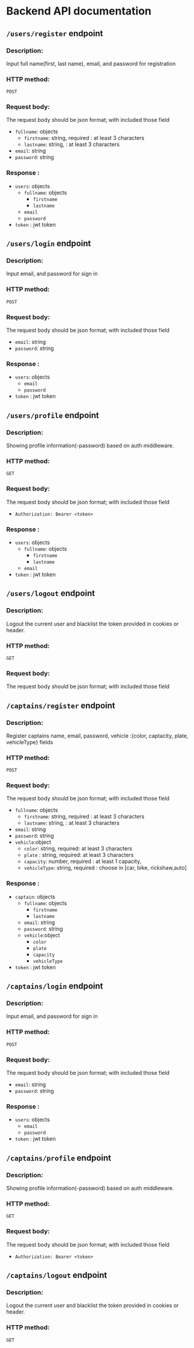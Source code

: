 # Backend API documentation

## `/users/register` endpoint

### Description:

Input full name(first, last name), email, and password for registration

### HTTP method:

`POST`

### Request body:

The request body should be json format; with included those field

-   `fullname`: objects
    -   `firstname`: string, required : at least 3 characters
    -   `lastname`: string, : at least 3 characters
-   `email`: string
-   `password`: string

### Response :

-   `users`: objects
    -   `fullname`: objects
        -   `firstname`
        -   `lastname`
    -   `email`
    -   `password`
-   `token` : jwt token

## `/users/login` endpoint

### Description:

Input email, and password for sign in

### HTTP method:

`POST`

### Request body:

The request body should be json format; with included those field

-   `email`: string
-   `password`: string

### Response :

-   `users`: objects
    -   `email`
    -   `password`
-   `token` : jwt token

## `/users/profile` endpoint

### Description:

Showing profile information(-password) based on auth middleware.

### HTTP method:

`GET`

### Request body:

The request body should be json format; with included those field

-   `Authorization: Bearer <token>`

### Response :

-   `users`: objects
    -   `fullname`: objects
        -   `firstname`
        -   `lastname`
    -   `email`
-   `token` : jwt token

## `/users/logout` endpoint

### Description:

Logout the current user and blacklist the token provided in cookies or header.

### HTTP method:

`GET`

### Request body:

The request body should be json format; with included those field

## `/captains/register` endpoint

### Description:

Register captains name, email, password, vehicle :{color, captacity, plate, vehicleType} fields

### HTTP method:

`POST`

### Request body:

The request body should be json format; with included those field

-   `fullname`: objects
    -   `firstname`: string, required : at least 3 characters
    -   `lastname`: string, : at least 3 characters
-   `email`: string
-   `password`: string
-   `vehicle`:object
    -   `color`: string, required: at least 3 characters
    -   `plate` : string, required: at least 3 characters
    -   `capacity`: number, required : at least 1 capacity,
    -   `vehicleType`: string, required : choose in [car, bike, rickshaw,auto]

### Response :

-   `captain`: objects
    -   `fullname`: objects
        -   `firstname`
        -   `lastname`
    -   `email`: string
    -   `password`: string
    -   `vehicle`:object
        -   `color`
        -   `plate`
        -   `capacity`
        -   `vehicleType`
-   `token` : jwt token

## `/captains/login` endpoint

### Description:

Input email, and password for sign in

### HTTP method:

`POST`

### Request body:

The request body should be json format; with included those field

-   `email`: string
-   `password`: string

### Response :

-   `users`: objects
    -   `email`
    -   `password`
-   `token` : jwt token

## `/captains/profile` endpoint

### Description:

Showing profile information(-password) based on auth middleware.

### HTTP method:

`GET`

### Request body:

The request body should be json format; with included those field

-   `Authorization: Bearer <token>`

## `/captains/logout` endpoint

### Description:

Logout the current user and blacklist the token provided in cookies or header.

### HTTP method:

`GET`


